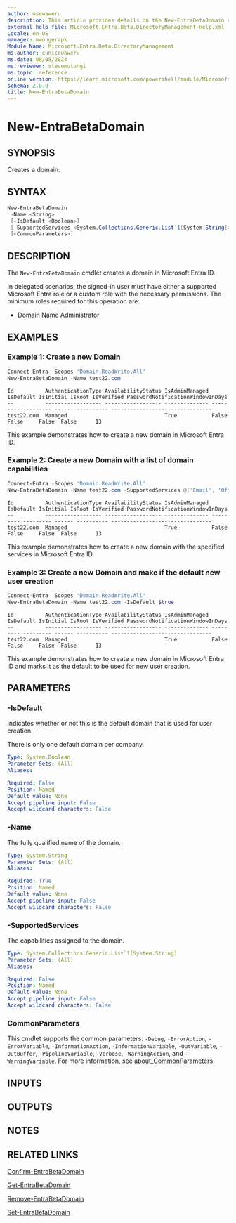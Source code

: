 ```yaml
---
author: msewaweru
description: This article provides details on the New-EntraBetaDomain command.
external help file: Microsoft.Entra.Beta.DirectoryManagement-Help.xml
Locale: en-US
manager: mwongerapk
Module Name: Microsoft.Entra.Beta.DirectoryManagement
ms.author: eunicewaweru
ms.date: 08/08/2024
ms.reviewer: stevemutungi
ms.topic: reference
online version: https://learn.microsoft.com/powershell/module/Microsoft.Entra.Beta/New-EntraBetaDomain
schema: 2.0.0
title: New-EntraBetaDomain
---
```


# New-EntraBetaDomain

## SYNOPSIS

Creates a domain.

## SYNTAX

```powershell
New-EntraBetaDomain
 -Name <String>
 [-IsDefault <Boolean>]
 [-SupportedServices <System.Collections.Generic.List`1[System.String]>]
 [<CommonParameters>]
```

## DESCRIPTION

The `New-EntraBetaDomain` cmdlet creates a domain in Microsoft Entra ID.

In delegated scenarios, the signed-in user must have either a supported Microsoft Entra role or a custom role with the necessary permissions. The minimum roles required for this operation are:

- Domain Name Administrator

## EXAMPLES

### Example 1: Create a new Domain

```powershell
Connect-Entra -Scopes 'Domain.ReadWrite.All'
New-EntraBetaDomain -Name test22.com 
```

```Output
Id          AuthenticationType AvailabilityStatus IsAdminManaged IsDefault IsInitial IsRoot IsVerified PasswordNotificationWindowInDays
--          ------------------ ------------------ -------------- --------- --------- ------ ---------- --------------------------------
test22.com  Managed                               True           False     False     False  False      13
```

This example demonstrates how to create a new domain in Microsoft Entra ID.

### Example 2: Create a new Domain with a list of domain capabilities

```powershell
Connect-Entra -Scopes 'Domain.ReadWrite.All'
New-EntraBetaDomain -Name test22.com -SupportedServices @('Email', 'OfficeCommunicationsOnline')
```

```Output
Id          AuthenticationType AvailabilityStatus IsAdminManaged IsDefault IsInitial IsRoot IsVerified PasswordNotificationWindowInDays
--          ------------------ ------------------ -------------- --------- --------- ------ ---------- --------------------------------
test22.com  Managed                               True           False     False     False  False      13
```

This example demonstrates how to create a new domain with the specified services in Microsoft Entra ID.

### Example 3: Create a new Domain and make if the default new user creation

```powershell
Connect-Entra -Scopes 'Domain.ReadWrite.All'
New-EntraBetaDomain -Name test22.com -IsDefault $true
```

```Output
Id          AuthenticationType AvailabilityStatus IsAdminManaged IsDefault IsInitial IsRoot IsVerified PasswordNotificationWindowInDays
--          ------------------ ------------------ -------------- --------- --------- ------ ---------- --------------------------------
test22.com  Managed                               True           False     False     False  False      13
```

This example demonstrates how to create a new domain in Microsoft Entra ID and marks it as the default to be used for new user creation.

## PARAMETERS

### -IsDefault

Indicates whether or not this is the default domain that is used for user creation.

There is only one default domain per company.

```yaml
Type: System.Boolean
Parameter Sets: (All)
Aliases:

Required: False
Position: Named
Default value: None
Accept pipeline input: False
Accept wildcard characters: False
```

### -Name

The fully qualified name of the domain.

```yaml
Type: System.String
Parameter Sets: (All)
Aliases:

Required: True
Position: Named
Default value: None
Accept pipeline input: False
Accept wildcard characters: False
```

### -SupportedServices

The capabilities assigned to the domain.

```yaml
Type: System.Collections.Generic.List`1[System.String]
Parameter Sets: (All)
Aliases:

Required: False
Position: Named
Default value: None
Accept pipeline input: False
Accept wildcard characters: False
```

### CommonParameters

This cmdlet supports the common parameters: `-Debug`, `-ErrorAction`, `-ErrorVariable`, `-InformationAction`, `-InformationVariable`, `-OutVariable`, `-OutBuffer`, `-PipelineVariable`, `-Verbose`, `-WarningAction`, and `-WarningVariable`. For more information, see [about_CommonParameters](https://go.microsoft.com/fwlink/?LinkID=113216).

## INPUTS

## OUTPUTS

## NOTES

## RELATED LINKS

[Confirm-EntraBetaDomain](Confirm-EntraBetaDomain.md)

[Get-EntraBetaDomain](Get-EntraBetaDomain.md)

[Remove-EntraBetaDomain](Remove-EntraBetaDomain.md)

[Set-EntraBetaDomain](Set-EntraBetaDomain.md)
